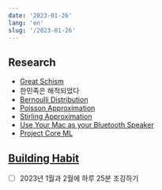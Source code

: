 ```yaml
---
date: '2023-01-26'
lang: 'en'
slug: '/2023-01-26'
---
```


## Research

- [Great Schism](./../.././docs/pages/Great%20Schism.md)
- 한민족은 해적되었다
- [Bernoulli Distribution](./../.././docs/pages/Bernoulli%20Distribution.md)
- [Poisson Approximation](./../.././docs/pages/Poisson%20Approximation.md)
- [Stirling Approximation](./../.././docs/pages/Stirling%20Approximation.md)
- [Use Your Mac as your Bluetooth Speaker](./../.././docs/pages/Use%20Your%20Mac%20as%20your%20Bluetooth%20Speaker.md)
- [Project Core ML](./../.././docs/pages/Project%20Core%20ML.md)

## [Building Habit](./../.././docs/pages/Building%20Habit.md)

- [ ] 2023년 1월과 2월에 하루 25분 조깅하기

<head>
  <html lang="en-US"/>
</head>
